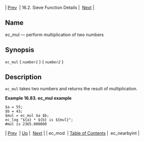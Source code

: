 | [Prev](sieve.ref.ec_mod)  | 16.2. Sieve Function Details |  [Next](sieve.ref.ec_nearbyint) |

<a name="sieve.ref.ec_mul"></a>
## Name

ec_mul — perform multiplication of two numbers

## Synopsis

`ec_mul` { *`number1`* } { *`number2`* }

<a name="idp30331168"></a>
## Description

`ec_mul` takes two numbers and returns the result of multiplication.

<a name="example.ec_mul"></a>

**Example 16.83. ec_mul example**

```
$a = 55;
$b = 43;
$mul = ec_mul $a $b;
ec_log "${a} * ${b} is ${mul}";
#mul is 2365.000000
```

| [Prev](sieve.ref.ec_mod)  | [Up](sieve.ref.files) |  [Next](sieve.ref.ec_nearbyint) |
| ec_mod  | [Table of Contents](index) |  ec_nearbyint |
